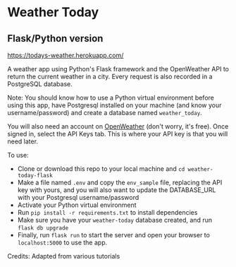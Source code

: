 # Weather Today
## Flask/Python version
https://todays-weather.herokuapp.com/

A weather app using Python's Flask framework and the OpenWeather API to return the current weather in a city. Every request is also recorded in a PostgreSQL database.

Note: You should know how to use a Python virtual environment before using this app, have Postgresql installed on your machine (and know your username/password) and create a database named `weather_today`.

You will also need an account on [OpenWeather](https://openweathermap.org/api) (don't worry, it's free). Once signed in, select the API Keys tab. This is where your API key is that you will need later.

To use:
- Clone or download this repo to your local machine and `cd weather-today-flask`
- Make a file named `.env` and copy the `env_sample` file, replacing the API key with yours, and  you will also want to update the DATABASE_URL with your Postgresql username/password
- Activate your Python virtual environment
- Run `pip install -r requirements.txt` to install dependencies
- Make sure you have your `weather-today` database created, and run `flask db upgrade`
- Finally, run `flask run` to start the server and open your browser to `localhost:5000` to use the app.

Credits: Adapted from various tutorials

